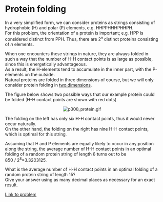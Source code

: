 # Protein folding

<p>In a very simplified form, we can consider proteins as strings consisting of hydrophobic (H) and polar (P) elements, e.g. HHPPHHHPHHPH. <br />
For this problem, the orientation of a protein is important; e.g. HPP is considered distinct from PPH. Thus, there are 2<sup><var>n</var></sup> distinct proteins consisting of <var>n</var> elements.</p>

<p>When one encounters these strings in nature, they are always folded in such a way that the number of H-H contact points is as large as possible, since this is energetically advantageous.<br />
As a result, the H-elements tend to accumulate in the inner part, with the P-elements on the outside.<br />
Natural proteins are folded in three dimensions of course, but we will only consider protein folding in <u>two dimensions</u>.</p>

<p>The figure below shows two possible ways that our example protein could be folded (H-H contact points are shown with red dots).</p>

<div align="center"><img src="project/images/p300_protein.gif" alt="p300_protein.gif" /></div>

<p>The folding on the left has only six H-H contact points, thus it would never occur naturally.<br />
On the other hand, the folding on the right has nine H-H contact points, which is optimal for this string.</p>

<p>Assuming that H and P elements are equally likely to occur in any position along the string, the average number of H-H contact points in an optimal folding of a random protein string of length 8 turns out to be 850 / 2<sup>8</sup>=3.3203125.</p>

<p>What is the average number of H-H contact points in an optimal folding of a random protein string of length 15?<br />
Give your answer using as many decimal places as necessary for an exact result.</p>

[Link to problem](https://projecteuler.net/problem=300)
